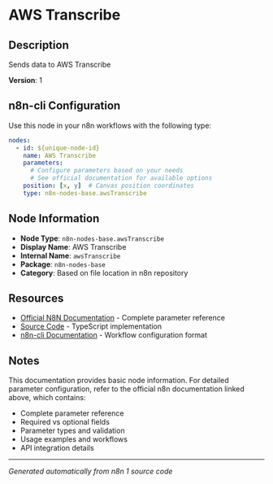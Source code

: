 # AWS Transcribe

## Description

Sends data to AWS Transcribe

**Version**: 1

## n8n-cli Configuration

Use this node in your n8n workflows with the following type:

```yaml
nodes:
  - id: ${unique-node-id}
    name: AWS Transcribe
    parameters:
      # Configure parameters based on your needs
      # See official documentation for available options
    position: [x, y]  # Canvas position coordinates
    type: n8n-nodes-base.awsTranscribe
```

## Node Information

- **Node Type**: `n8n-nodes-base.awsTranscribe`
- **Display Name**: AWS Transcribe
- **Internal Name**: `awsTranscribe`
- **Package**: `n8n-nodes-base`
- **Category**: Based on file location in n8n repository

## Resources

- [Official N8N Documentation](https://docs.n8n.io/integrations/builtin/app-nodes/n8n-nodes-base.awstranscribe/) - Complete parameter reference
- [Source Code](https://github.com/n8n-io/n8n/blob/master/packages/nodes-base/nodes/Aws/Transcribe/AwsTranscribe.node.ts) - TypeScript implementation
- [n8n-cli Documentation](https://github.com/edenreich/n8n-cli) - Workflow configuration format

## Notes

This documentation provides basic node information. For detailed parameter configuration, 
refer to the official n8n documentation linked above, which contains:

- Complete parameter reference
- Required vs optional fields
- Parameter types and validation
- Usage examples and workflows
- API integration details

---
*Generated automatically from n8n 1 source code*
